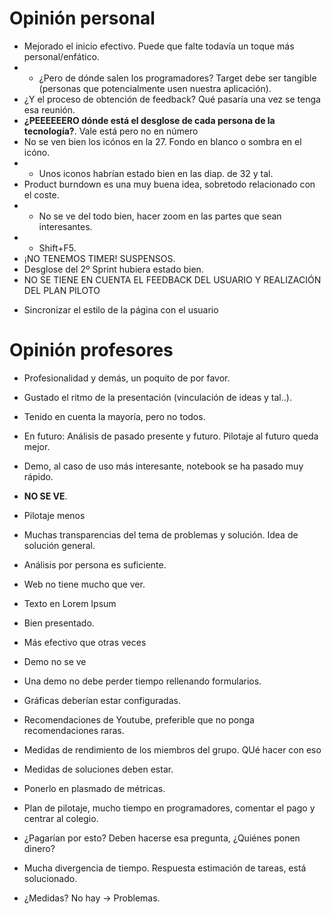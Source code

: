 # Opinión personal
* Mejorado el inicio efectivo. Puede que falte todavía un toque más personal/enfático.
* + ¿Pero de dónde salen los programadores? Target debe ser tangible (personas que potencialmente usen nuestra aplicación).
* ¿Y el proceso de obtención de feedback? Qué pasaría una vez se tenga esa reunión.
* **¿PEEEEEERO dónde está el desglose de cada persona de la tecnología?**. Vale está pero no en número
* No se ven bien los icónos en la 27. Fondo en blanco o sombra en el icóno.
* + Unos iconos habrían estado bien en las diap. de 32 y tal.
* Product burndown es una muy buena idea, sobretodo relacionado con el coste.
* + No se ve del todo bien, hacer zoom en las partes que sean interesantes.
* + Shift+F5. 
* ¡NO TENEMOS TIMER! SUSPENSOS.
* Desglose del 2º Sprint hubiera estado bien.
* NO SE TIENE EN CUENTA EL FEEDBACK DEL USUARIO Y REALIZACIÓN DEL PLAN PILOTO
+ Sincronizar el estilo de la página con el usuario

# Opinión profesores
* Profesionalidad y demás, un poquito de por favor.
* Gustado el ritmo de la presentación (vinculación de ideas y tal..).
* Tenido en cuenta la mayoría, pero no todos.
* En futuro: Análisis de pasado presente y futuro. Pilotaje al futuro queda mejor.
* Demo, al caso de uso más interesante, notebook se ha pasado muy rápido.
* **NO SE VE**.
* Pilotaje menos
* Muchas transparencias del tema de problemas y solución. Idea de solución general.
* Análisis por persona es suficiente.
* Web no tiene mucho que ver.
* Texto en Lorem Ipsum

* Bien presentado.
* Más efectivo que otras veces
* Demo no se ve
* Una demo no debe perder tiempo rellenando formularios.
* Gráficas deberían estar configuradas.
* Recomendaciones de Youtube, preferible que no ponga recomendaciones raras. 
* Medidas de rendimiento de los miembros del grupo. QUé hacer con eso
* Medidas de soluciones deben estar.
* Ponerlo en plasmado de métricas.
* Plan de pilotaje, mucho tiempo en programadores, comentar el pago y centrar al colegio.
* ¿Pagarían por esto? Deben hacerse esa pregunta, ¿Quiénes ponen dinero?
* Mucha divergencia de tiempo. Respuesta estimación de tareas, está solucionado.
* ¿Medidas? No hay -> Problemas.